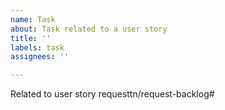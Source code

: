 ```yaml
---
name: Task
about: Task related to a user story
title: ''
labels: task
assignees: ''

---
```


Related to user story requesttn/request-backlog#
<!-- For example: Related to user story requesttn/request-backlog#2 -->

